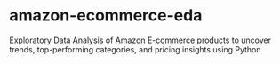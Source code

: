 # amazon-ecommerce-eda
Exploratory Data Analysis of Amazon E-commerce products to uncover trends, top-performing categories, and pricing insights using Python

